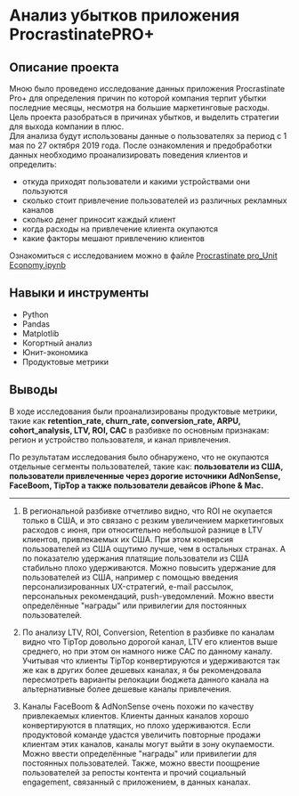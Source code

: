 # Анализ убытков приложения ProcrastinatePRO+

## Описание проекта

Мною было проведено исследование данных приложения Procrastinate Pro+ для определения причин по которой компания терпит убытки последние месяцы, несмотря на большие маркетинговые расходы.     
Цель проекта разобраться в причинах убытков, и выделить стратегии для выхода компании в плюс.    
Для анализа будут использованы данные о пользователях за период с 1 мая по 27 октября 2019 года. После ознакомления и предобработки данных необходимо проанализировать поведения клиентов и определить:

- откуда приходят пользователи и какими устройствами они пользуются
- сколько стоит привлечение пользователей из различных рекламных каналов
- сколько денег приносит каждый клиент
- когда расходы на привлечение клиента окупаются
- какие факторы мешают привлечению клиентов

Ознакомиться с исследованием можно в файле [Procrastinate pro_Unit Economy.ipynb](https://github.com/ZenCitizen/portfolio/blob/main/Procrastinate_pro%20Unit_Economy/Procrastinate%20pro_Unit%20Economy.ipynb)

## Навыки и инструменты
- Python
- Pandas
- Matplotlib
- Когортный анализ 
- Юнит-экономика 
- Продуктовые метрики

## Выводы

В ходе исследования были проанализированы продуктовые метрики, такие как **retention_rate, churn_rate, conversion_rate, ARPU, cohort_analysis, LTV, ROI, CAC** в разбивке по основным признакам: регион и устройство пользователя, и канал привлечения. 

По результатам исследования было обнаружено, что не окупаются отдельные сегменты пользователей, такие как: **пользователи из США, пользователи привлеченные через дорогие источники AdNonSense, FaceBoom, TipTop а также пользователи девайсов iPhone & Mac.** 

---

1. В региональной разбивке отчетливо видно, что ROI не окупается только в США, и это связано с резким увеличением маркетинговых расходов с июня, при относительно небольшой разнице в LTV клиентов, привлекаемых их США. При этом конверсия пользователей из США ощутимо лучше, чем в остальных странах. A по показателю удержания платящие пользователи из США стабильно плохо удерживаются. Можно повысить удержание для пользователей из США, например с помощью введения персонализированных UX-стратегий, e-mail рассылок, персональных рекомендаций, push-уведомлений. Можно ввести определённые "награды" или привилегии для постоянных пользователей.  
    
2. По анализу LTV, ROI, Conversion, Retention в разбивке по каналам видно что TipTop довольно дорогой канал, LTV его клиентов выше среднего, но при этом он намного ниже CAC по данному каналу. Учитывая что клиенты TipTop конвертируются и удерживаются так же как в других более дешевых каналах, я бы рекомендовала пересмотреть варианты релокации бюджета данного канала на альтернативные более дешевые каналы привлечения.
    
3. Каналы FaceBoom & AdNonSense очень похожи по качеству привлекаемых клиентов. Клиенты данных каналов хорошо конвертируются в платящих, но плохо удерживаются. Если продуктовой команде удастся увеличить повторные продажи клиентам этих каналов, каналы могут выйти в зону окупаемости. Можно ввести определённые "награды" или привилегии для постоянных пользователей.  Также, можно ввести поощрение пользователей за репосты контента и прочий социальный engagement, связанный с приложением, в данных каналах.     
